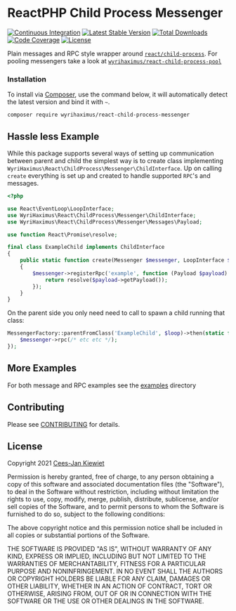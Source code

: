# ReactPHP Child Process Messenger

[![Continuous Integration](https://github.com/WyriHaximus/reactphp-child-process-messenger/actions/workflows/ci.yml/badge.svg?event=push)](https://github.com/WyriHaximus/reactphp-child-process-messenger/actions/workflows/ci.yml)
[![Latest Stable Version](https://poser.pugx.org/WyriHaximus/react-child-process-messenger/v/stable.png)](https://packagist.org/packages/WyriHaximus/react-child-process-messenger)
[![Total Downloads](https://poser.pugx.org/WyriHaximus/react-child-process-messenger/downloads.png)](https://packagist.org/packages/WyriHaximus/react-child-process-messenger)
[![Code Coverage](https://scrutinizer-ci.com/g/WyriHaximus/reactphp-child-process-messenger/badges/coverage.png?b=master)](https://scrutinizer-ci.com/g/WyriHaximus/reactphp-child-process-messenger/?branch=master)
[![License](https://poser.pugx.org/WyriHaximus/react-child-process-messenger/license.png)](https://packagist.org/packages/wyrihaximus/react-child-process-messenger)

Plain messages and RPC style wrapper around [`react/child-process`](https://github.com/reactphp/child-process). For pooling messengers take a look at [`wyrihaximus/react-child-process-pool`](https://github.com/WyriHaximus/reactphp-child-process-pool)

### Installation ###

To install via [Composer](http://getcomposer.org/), use the command below, it will automatically detect the latest version and bind it with `~`.

```
composer require wyrihaximus/react-child-process-messenger 
```

## Hassle less Example ##

While this package supports several ways of setting up communication between parent and child the simplest way is to create class implementing `WyriHaximus\React\ChildProcess\Messenger\ChildInterface`. Up on calling `create` everything is set up and created to handle supported `RPC`'s and messages. 

```php
<?php

use React\EventLoop\LoopInterface;
use WyriHaximus\React\ChildProcess\Messenger\ChildInterface;
use WyriHaximus\React\ChildProcess\Messenger\Messages\Payload;

use function React\Promise\resolve;

final class ExampleChild implements ChildInterface
{
    public static function create(Messenger $messenger, LoopInterface $loop)
    {
        $messenger->registerRpc('example', function (Payload $payload) {
            return resolve($payload->getPayload());
        });
    }
}
```

On the parent side you only need need to call to spawn a child running that class:

```php
MessengerFactory::parentFromClass('ExampleChild', $loop)->then(static function (Messenger $messenger): void {
    $messenger->rpc(/* etc etc */);
});
```

## More Examples ##

For both message and RPC examples see the [examples](https://github.com/WyriHaximus/reactphp-child-process-messenger/tree/master/examples) directory

## Contributing ##

Please see [CONTRIBUTING](CONTRIBUTING.md) for details.

## License ##

Copyright 2021 [Cees-Jan Kiewiet](http://wyrihaximus.net/)

Permission is hereby granted, free of charge, to any person
obtaining a copy of this software and associated documentation
files (the "Software"), to deal in the Software without
restriction, including without limitation the rights to use,
copy, modify, merge, publish, distribute, sublicense, and/or sell
copies of the Software, and to permit persons to whom the
Software is furnished to do so, subject to the following
conditions:

The above copyright notice and this permission notice shall be
included in all copies or substantial portions of the Software.

THE SOFTWARE IS PROVIDED "AS IS", WITHOUT WARRANTY OF ANY KIND,
EXPRESS OR IMPLIED, INCLUDING BUT NOT LIMITED TO THE WARRANTIES
OF MERCHANTABILITY, FITNESS FOR A PARTICULAR PURPOSE AND
NONINFRINGEMENT. IN NO EVENT SHALL THE AUTHORS OR COPYRIGHT
HOLDERS BE LIABLE FOR ANY CLAIM, DAMAGES OR OTHER LIABILITY,
WHETHER IN AN ACTION OF CONTRACT, TORT OR OTHERWISE, ARISING
FROM, OUT OF OR IN CONNECTION WITH THE SOFTWARE OR THE USE OR
OTHER DEALINGS IN THE SOFTWARE.
